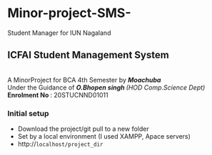# Minor-project-SMS-
Student Manager for IUN Nagaland

<h2>ICFAI Student Management System </h2> <br>
A MinorProject for BCA 4th Semester by <b><em>Moachuba</em></b><br>
Under the Guidance of <b><em>O.Bhopen singh </em></b> <i>(HOD Comp.Science Dept)</i><br>
<b>Enrolment No </b>: 20STUCNND01011


<h3>Initial setup</h3>
<i> </i>
<ul>
  <li>Download the project/git pull to a new folder</li>
  <li>Set by a local environment (I used XAMPP, Apace servers)</li>
  <li> http://<code>localhost/project_dir</code></li>
</ul>
